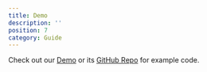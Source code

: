 ```yaml
---
title: Demo
description: ''
position: 7
category: Guide
---
```


Check out our [Demo](https://nuxt-fire-demo.herokuapp.com/) or its [GitHub Repo](https://github.com/lupas/nuxt-fire-demo) for example code.
